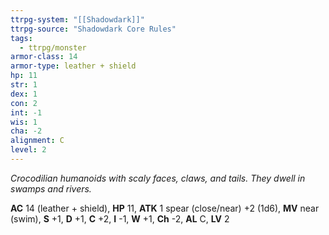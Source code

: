 ```yaml
---
ttrpg-system: "[[Shadowdark]]"
ttrpg-source: "Shadowdark Core Rules"
tags:
  - ttrpg/monster
armor-class: 14
armor-type: leather + shield
hp: 11
str: 1
dex: 1
con: 2
int: -1
wis: 1
cha: -2
alignment: C
level: 2
---
```


_Crocodilian humanoids with scaly faces, claws, and tails. They dwell in swamps and rivers._

**AC** 14 (leather + shield), **HP** 11, **ATK** 1 spear (close/near) +2 (1d6), **MV** near (swim), **S** +1, **D** +1, **C** +2, **I** -1, **W** +1, **Ch** -2, **AL** C, **LV** 2


